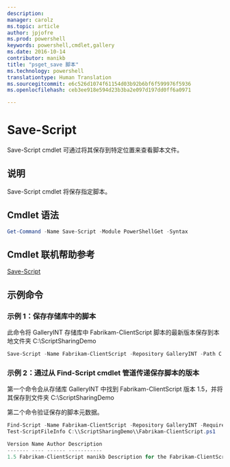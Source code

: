 ```yaml
---
description: 
manager: carolz
ms.topic: article
author: jpjofre
ms.prod: powershell
keywords: powershell,cmdlet,gallery
ms.date: 2016-10-14
contributor: manikb
title: "psget_save 脚本"
ms.technology: powershell
translationtype: Human Translation
ms.sourcegitcommit: e6c526d1074f61154d03b92b6bf6f599976f5936
ms.openlocfilehash: ceb3ee918e594d23b3ba2e097d197dd0ff6a0971

---
```


# Save-Script

Save-Script cmdlet 可通过将其保存到特定位置来查看脚本文件。

## 说明

Save-Script cmdlet 将保存指定脚本。

## Cmdlet 语法

```powershell
Get-Command -Name Save-Script -Module PowerShellGet -Syntax
```
## Cmdlet 联机帮助参考

[Save-Script](http://go.microsoft.com/fwlink/?LinkId=619786)

## 示例命令

### 示例 1：保存存储库中的脚本
此命令将 GalleryINT 存储库中 Fabrikam-ClientScript 脚本的最新版本保存到本地文件夹 C:\ScriptSharingDemo

```powershell
Save-Script -Name Fabrikam-ClientScript -Repository GalleryINT -Path C:\ScriptSharingDemo
```

### 示例 2：通过从 Find-Script cmdlet 管道传递保存脚本的版本

第一个命令会从存储库 GalleryINT 中找到 Fabrikam-ClientScript 版本 1.5，并将其保存到文件夹 C:\ScriptSharingDemo

第二个命令验证保存的脚本元数据。

```powershell
Find-Script -Name Fabrikam-ClientScript -Repository GalleryINT -RequiredVersion 1.5 | Save-Script -Path C:\\ScriptSharingDemo
Test-ScriptFileInfo C:\\ScriptSharingDemo\\Fabrikam-ClientScript.ps1

Version Name Author Description
------- ---- ------ -----------
1.5 Fabrikam-ClientScript manikb Description for the Fabrikam-ClientScript script
```




<!--HONumber=Oct16_HO2-->


